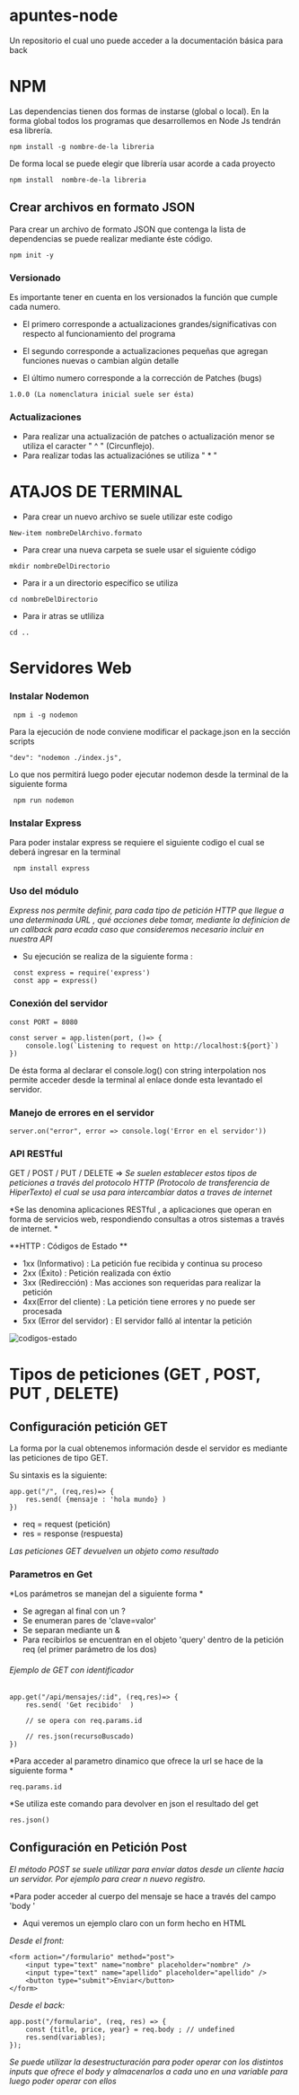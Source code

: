 # apuntes-node
Un repositorio el cual uno puede acceder a la documentación básica para back

# NPM
Las dependencias tienen dos formas de instarse (global o local). En la forma global todos los programas que desarrollemos en Node Js tendrán esa librería. 

```
npm install -g nombre-de-la libreria
````

De forma local se puede elegir que librería usar acorde a cada proyecto 

```
npm install  nombre-de-la libreria
````

##
## Crear archivos en formato JSON

Para crear un archivo de formato JSON que contenga la lista de dependencias se puede realizar mediante éste código.

```
npm init -y
```
### Versionado 
Es importante tener en cuenta en los versionados la función que cumple cada numero.

* El primero corresponde a actualizaciones grandes/significativas con respecto al funcionamiento del programa

* El segundo corresponde a actualizaciones pequeñas que agregan funciones nuevas o cambian algún detalle

* El último numero corresponde a la corrección de Patches (bugs)
```
1.0.0 (La nomenclatura inicial suele ser ésta)
```
### Actualizaciones

* Para realizar una actualización de patches o actualización menor se utiliza el caracter " ^ " (Circunflejo). 
* Para realizar todas las actualizaciónes se utiliza " * " 

# ATAJOS DE TERMINAL

* Para crear un nuevo archivo se suele utilizar este codigo

```
New-item nombreDelArchivo.formato
```

*  Para crear una nueva carpeta se suele usar el siguiente código

```
mkdir nombreDelDirectorio
```

* Para ir a un directorio específico se utiliza

```
cd nombreDelDirectorio
```

* Para ir atras se utliliza 

```
cd ..
```


# Servidores Web 

### Instalar Nodemon 

```
 npm i -g nodemon 
```

Para la ejecución de node conviene modificar el package.json en la sección scripts

```
"dev": "nodemon ./index.js",
```

Lo que nos permitirá luego poder ejecutar nodemon desde la terminal de la siguiente forma

```
 npm run nodemon
```

### Instalar Express

Para poder instalar express se requiere el siguiente codigo el cual se deberá ingresar en la terminal

```
 npm install express
```

### Uso del módulo

*Express nos permite definir, para cada tipo de petición HTTP que llegue a una determinada URL , qué acciones debe tomar, mediante la definicion de un callback para ecada caso que consideremos necesario incluir en nuestra API*

* Su ejecución se realiza de la siguiente forma : 

```
 const express = require('express')
 const app = express()
```

### Conexión del servidor

```
const PORT = 8080

const server = app.listen(port, ()=> {
    console.log(`Listening to request on http://localhost:${port}`)
})

```

De ésta forma al declarar el console.log() con string interpolation nos permite acceder desde la terminal al enlace donde esta levantado el servidor. 


### Manejo de errores en el servidor 
```
server.on("error", error => console.log('Error en el servidor'))

```




### API RESTful

GET / POST / PUT / DELETE => *Se suelen establecer estos tipos de peticiones a través del protocolo HTTP (Protocolo de transferencia de HiperTexto) el cual se usa para intercambiar datos a traves de internet*

*Se las denomina aplicaciones RESTful , a aplicaciones que operan en forma de servicios web, respondiendo consultas a otros sistemas a través de internet. *





**HTTP : Códigos de Estado  **

* 1xx (Informativo) : La petición fue recibida y continua su proceso
* 2xx (Éxito) : Petición realizada con éxtio
* 3xx (Redirección) : Mas acciones son requeridas para realizar la petición
* 4xx(Error del cliente) : La petición tiene errores y no puede ser procesada
* 5xx (Error del servidor) : El servidor falló al intentar la petición


![codigos-estado](https://user-images.githubusercontent.com/84943598/159064689-0a0a4041-4855-4040-942e-ab12b8077f2e.jpg)

# Tipos de peticiones (GET , POST, PUT , DELETE)

## Configuración petición GET 

La forma por la cual obtenemos información desde el servidor es mediante las peticiones de tipo GET. 

Su sintaxis es la siguiente: 

```
app.get("/", (req,res)=> {
    res.send( {mensaje : 'hola mundo} ) 
})

```

* req = request (petición)
* res = response (respuesta)

*Las peticiones GET devuelven un objeto como resultado*

### Parametros en Get

*Los parámetros se manejan del a siguiente forma *

* Se agregan al final con un  ? 
* Se enumeran pares de 'clave=valor'
* Se separan mediante un &
* Para recibirlos se encuentran en el objeto 'query' dentro de la petición req (el primer parámetro de los dos)

###### Ejemplo de GET con identificador
```
app.get("/api/mensajes/:id", (req,res)=> {
    res.send( 'Get recibido'  ) 
    
    // se opera con req.params.id
    
    // res.json(recursoBuscado) 
})

```

*Para acceder al parametro dinamico que ofrece la url se hace de la siguiente forma *

```
req.params.id
```

*Se utiliza este comando para devolver en json el resultado del get
```
res.json()
```

## Configuración en Petición Post 

*El método POST se suele utilizar para enviar datos desde un cliente hacia un servidor. Por ejemplo para crear n nuevo registro.*

*Para poder acceder al cuerpo del mensaje se hace a través del  campo 'body '

* Aqui veremos un ejemplo claro con un form hecho en HTML 

*Desde el front:* 
```
<form action="/formulario" method="post">
    <input type="text" name="nombre" placeholder="nombre" />
    <input type="text" name="apellido" placeholder="apellido" />
    <button type="submit">Enviar</button>
</form>

```

*Desde el back:*

```
app.post("/formulario", (req, res) => {
    const {title, price, year} = req.body ; // undefined
    res.send(variables);
});

```

*Se puede utilizar la desestructuración para poder operar con los distintos inputs que ofrece el body y almacenarlos a cada uno en una variable para luego poder operar con ellos* 



